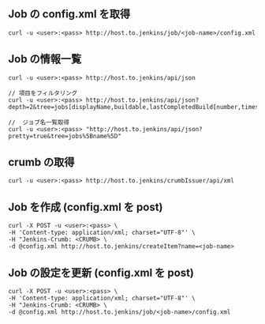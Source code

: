 ## Job の config.xml を取得
```
curl -u <user>:<pass> http://host.to.jenkins/job/<job-name>/config.xml
```

## Job の情報一覧
```
curl -u <user>:<pass> http://host.to.jenkins/api/json

// 項目をフィルタリング
curl -u <user>:<pass> http://host.to.jenkins/api/json?depth=2&tree=jobs[displayName,buildable,lastCompletedBuild[number,timestamp,result,url,duration]]

//  ジョブ名一覧取得
curl -u <user>:<pass> "http://host.to.jenkins/api/json?pretty=true&tree=jobs%5Bname%5D"
```

## crumb の取得
```
curl -u <user>:<pass> http://host.to.jenkins/crumbIssuer/api/xml
```

## Job を作成 (config.xml を post)
```
curl -X POST -u <user>:<pass> \
-H 'Content-type: application/xml; charset="UTF-8"' \
-H "Jenkins-Crumb: <CRUMB> \
-d @config.xml http://host.to.jenkins/createItem?name=<job-name>
```

## Job の設定を更新 (config.xml を post)
```
curl -X POST -u <user>:<pass> \
-H 'Content-type: application/xml; charset="UTF-8"' \
-H "Jenkins-Crumb: <CRUMB> \
-d @config.xml http://host.to.jenkins/job/<job-name>/config.xml
```
